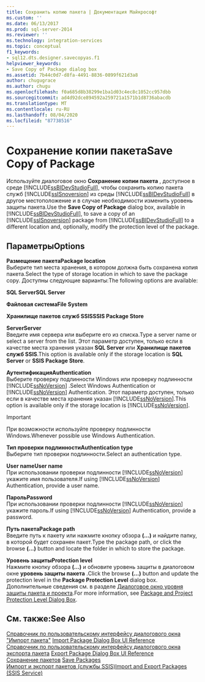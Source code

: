 ```yaml
---
title: Сохранить копию пакета | Документация Майкрософт
ms.custom: ''
ms.date: 06/13/2017
ms.prod: sql-server-2014
ms.reviewer: ''
ms.technology: integration-services
ms.topic: conceptual
f1_keywords:
- sql12.dts.designer.savecopyas.f1
helpviewer_keywords:
- Save Copy of Package dialog box
ms.assetid: 7b44c0d7-d8fa-4491-8836-0899f621d3a8
author: chugugrace
ms.author: chugu
ms.openlocfilehash: f0a685d8b38299e1ba1d03c4ec8c1052cc957dbb
ms.sourcegitcommit: ad4d92dce894592a259721a1571b1d8736abacdb
ms.translationtype: MT
ms.contentlocale: ru-RU
ms.lasthandoff: 08/04/2020
ms.locfileid: "87738516"
---
```

# <a name="save-copy-of-package"></a><span data-ttu-id="a97ea-102">Сохранение копии пакета</span><span class="sxs-lookup"><span data-stu-id="a97ea-102">Save Copy of Package</span></span>
  <span data-ttu-id="a97ea-103">Используйте диалоговое окно **Сохранение копии пакета** , доступное в среде [!INCLUDE[ssBIDevStudioFull](../includes/ssbidevstudiofull-md.md)], чтобы сохранить копию пакета служб [!INCLUDE[ssISnoversion](../includes/ssisnoversion-md.md)] из среды [!INCLUDE[ssBIDevStudioFull](../includes/ssbidevstudiofull-md.md)] в другое местоположение и в случае необходимости изменить уровень защиты пакета.</span><span class="sxs-lookup"><span data-stu-id="a97ea-103">Use the **Save Copy of Package** dialog box, available in [!INCLUDE[ssBIDevStudioFull](../includes/ssbidevstudiofull-md.md)], to save a copy of an [!INCLUDE[ssISnoversion](../includes/ssisnoversion-md.md)] package from [!INCLUDE[ssBIDevStudioFull](../includes/ssbidevstudiofull-md.md)] to a different location and, optionally, modify the protection level of the package.</span></span>  
  
## <a name="options"></a><span data-ttu-id="a97ea-104">Параметры</span><span class="sxs-lookup"><span data-stu-id="a97ea-104">Options</span></span>  
 <span data-ttu-id="a97ea-105">**Размещение пакета**</span><span class="sxs-lookup"><span data-stu-id="a97ea-105">**Package location**</span></span>  
 <span data-ttu-id="a97ea-106">Выберите тип места хранения, в котором должна быть сохранена копия пакета.</span><span class="sxs-lookup"><span data-stu-id="a97ea-106">Select the type of storage location in which to save the package copy.</span></span> <span data-ttu-id="a97ea-107">Доступны следующие варианты:</span><span class="sxs-lookup"><span data-stu-id="a97ea-107">The following options are available:</span></span>  
  
 <span data-ttu-id="a97ea-108">**SQL Server**</span><span class="sxs-lookup"><span data-stu-id="a97ea-108">**SQL Server**</span></span>  
  
 <span data-ttu-id="a97ea-109">**Файловая система**</span><span class="sxs-lookup"><span data-stu-id="a97ea-109">**File System**</span></span>  
  
 <span data-ttu-id="a97ea-110">**Хранилище пакетов служб SSIS**</span><span class="sxs-lookup"><span data-stu-id="a97ea-110">**SSIS Package Store**</span></span>  
  
 <span data-ttu-id="a97ea-111">**Server**</span><span class="sxs-lookup"><span data-stu-id="a97ea-111">**Server**</span></span>  
 <span data-ttu-id="a97ea-112">Введите имя сервера или выберите его из списка.</span><span class="sxs-lookup"><span data-stu-id="a97ea-112">Type a server name or select a server from the list.</span></span> <span data-ttu-id="a97ea-113">Этот параметр доступен, только если в качестве места хранения указан **SQL Server** или **Хранилище пакетов служб SSIS**.</span><span class="sxs-lookup"><span data-stu-id="a97ea-113">This option is available only if the storage location is **SQL Server** or **SSIS Package Store**.</span></span>  
  
 <span data-ttu-id="a97ea-114">**Аутентификация**</span><span class="sxs-lookup"><span data-stu-id="a97ea-114">**Authentication**</span></span>  
 <span data-ttu-id="a97ea-115">Выберите проверку подлинности Windows или проверку подлинности [!INCLUDE[ssNoVersion](../includes/ssnoversion-md.md)] .</span><span class="sxs-lookup"><span data-stu-id="a97ea-115">Select Windows Authentication or [!INCLUDE[ssNoVersion](../includes/ssnoversion-md.md)] Authentication.</span></span> <span data-ttu-id="a97ea-116">Этот параметр доступен, только если в качестве места хранения указан [!INCLUDE[ssNoVersion](../includes/ssnoversion-md.md)].</span><span class="sxs-lookup"><span data-stu-id="a97ea-116">This option is available only if the storage location is [!INCLUDE[ssNoVersion](../includes/ssnoversion-md.md)].</span></span>  
  
> [!IMPORTANT]  
>  <span data-ttu-id="a97ea-117">При возможности используйте проверку подлинности Windows.</span><span class="sxs-lookup"><span data-stu-id="a97ea-117">Whenever possible use Windows Authentication.</span></span>  
  
 <span data-ttu-id="a97ea-118">**Тип проверки подлинности**</span><span class="sxs-lookup"><span data-stu-id="a97ea-118">**Authentication type**</span></span>  
 <span data-ttu-id="a97ea-119">Выберите тип проверки подлинности.</span><span class="sxs-lookup"><span data-stu-id="a97ea-119">Select an authentication type.</span></span>  
  
 <span data-ttu-id="a97ea-120">**User name**</span><span class="sxs-lookup"><span data-stu-id="a97ea-120">**User name**</span></span>  
 <span data-ttu-id="a97ea-121">При использовании проверки подлинности [!INCLUDE[ssNoVersion](../includes/ssnoversion-md.md)] укажите имя пользователя.</span><span class="sxs-lookup"><span data-stu-id="a97ea-121">If using [!INCLUDE[ssNoVersion](../includes/ssnoversion-md.md)] Authentication, provide a user name.</span></span>  
  
 <span data-ttu-id="a97ea-122">**Пароль**</span><span class="sxs-lookup"><span data-stu-id="a97ea-122">**Password**</span></span>  
 <span data-ttu-id="a97ea-123">При использовании проверки подлинности [!INCLUDE[ssNoVersion](../includes/ssnoversion-md.md)] укажите пароль.</span><span class="sxs-lookup"><span data-stu-id="a97ea-123">If using [!INCLUDE[ssNoVersion](../includes/ssnoversion-md.md)] Authentication, provide a password.</span></span>  
  
 <span data-ttu-id="a97ea-124">**Путь пакета**</span><span class="sxs-lookup"><span data-stu-id="a97ea-124">**Package path**</span></span>  
 <span data-ttu-id="a97ea-125">Введите путь к пакету или нажмите кнопку обзора **(...)** и найдите папку, в которой будет сохранен пакет.</span><span class="sxs-lookup"><span data-stu-id="a97ea-125">Type the package path, or click the browse **(...)** button and locate the folder in which to store the package.</span></span>  
  
 <span data-ttu-id="a97ea-126">**Уровень защиты**</span><span class="sxs-lookup"><span data-stu-id="a97ea-126">**Protection level**</span></span>  
 <span data-ttu-id="a97ea-127">Нажмите кнопку обзора **(...)** и обновите уровень защиты в диалоговом окне **уровень защиты пакета** .</span><span class="sxs-lookup"><span data-stu-id="a97ea-127">Click the browse **(...)** button and update the protection level in the **Package Protection Level** dialog box.</span></span> <span data-ttu-id="a97ea-128">Дополнительные сведения см. в разделе [Диалоговое окно уровня защиты пакета и проекта](../../2014/integration-services/package-and-project-protection-level-dialog-box.md).</span><span class="sxs-lookup"><span data-stu-id="a97ea-128">For more information, see [Package and Project Protection Level Dialog Box](../../2014/integration-services/package-and-project-protection-level-dialog-box.md).</span></span>  
  
## <a name="see-also"></a><span data-ttu-id="a97ea-129">См. также:</span><span class="sxs-lookup"><span data-stu-id="a97ea-129">See Also</span></span>  
 <span data-ttu-id="a97ea-130">[Справочник по пользовательскому интерфейсу диалогового окна "Импорт пакета"](../../2014/integration-services/import-package-dialog-box-ui-reference.md) </span><span class="sxs-lookup"><span data-stu-id="a97ea-130">[Import Package Dialog Box UI Reference](../../2014/integration-services/import-package-dialog-box-ui-reference.md) </span></span>  
 <span data-ttu-id="a97ea-131">[Справочник по пользовательскому интерфейсу диалогового окна экспорта пакета](../../2014/integration-services/export-package-dialog-box-ui-reference.md) </span><span class="sxs-lookup"><span data-stu-id="a97ea-131">[Export Package Dialog Box UI Reference](../../2014/integration-services/export-package-dialog-box-ui-reference.md) </span></span>  
 <span data-ttu-id="a97ea-132">[Сохранение пакетов](save-packages.md) </span><span class="sxs-lookup"><span data-stu-id="a97ea-132">[Save Packages](save-packages.md) </span></span>  
 [<span data-ttu-id="a97ea-133">Импорт и экспорт пакетов (службы SSIS)</span><span class="sxs-lookup"><span data-stu-id="a97ea-133">Import and Export Packages &#40;SSIS Service&#41;</span></span>](../../2014/integration-services/import-and-export-packages-ssis-service.md)  
  
  

